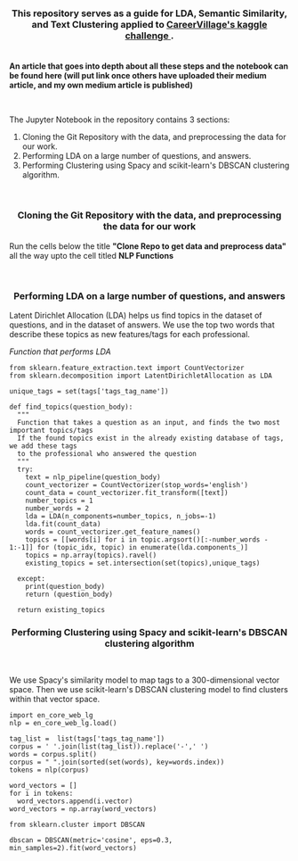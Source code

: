 <h3 align="center">
This repository serves as a guide for LDA, Semantic Similarity, and Text Clustering applied to <a href="https://www.kaggle.com/c/data-science-for-good-careervillage"> CareerVillage's kaggle challenge </a>.
  <br></br>
</h3>

**An article that goes into depth about all these steps and the notebook can be found here (will put link once others have uploaded their medium article, and my own medium article is published)**

<br>

The Jupyter Notebook in the repository contains 3 sections:

1. Cloning the Git Repository with the data, and preprocessing the data for our work.
2. Performing LDA on a large number of questions, and answers.
3. Performing Clustering using Spacy and scikit-learn's DBSCAN clustering algorithm.


<br>

<h3 align='center'>  Cloning the Git Repository with the data, and preprocessing the data for our work </h3>

Run the cells below the title **"Clone Repo to get data and preprocess data"** all the way upto the cell titled **NLP Functions**

<br>

<h3 align='center'>  Performing LDA on a large number of questions, and answers </h3>

Latent Dirichlet Allocation (LDA) helps us find topics in the dataset of questions, and in the dataset of answers. We use the top two words that describe these topics as new features/tags for each professional. 

*Function that performs LDA* 

```
from sklearn.feature_extraction.text import CountVectorizer
from sklearn.decomposition import LatentDirichletAllocation as LDA

unique_tags = set(tags['tags_tag_name'])

def find_topics(question_body):
  """
  Function that takes a question as an input, and finds the two most important topics/tags
  If the found topics exist in the already existing database of tags, we add these tags
  to the professional who answered the question
  """
  try:
    text = nlp_pipeline(question_body)
    count_vectorizer = CountVectorizer(stop_words='english')
    count_data = count_vectorizer.fit_transform([text])
    number_topics = 1
    number_words = 2
    lda = LDA(n_components=number_topics, n_jobs=-1)
    lda.fit(count_data)
    words = count_vectorizer.get_feature_names()
    topics = [[words[i] for i in topic.argsort()[:-number_words - 1:-1]] for (topic_idx, topic) in enumerate(lda.components_)]
    topics = np.array(topics).ravel()
    existing_topics = set.intersection(set(topics),unique_tags)
  
  except:
    print(question_body)
    return (question_body)

  return existing_topics
```

<h3 align='center'> Performing Clustering using Spacy and scikit-learn's DBSCAN clustering algorithm </h3>

<br>

We use Spacy's similarity model to map tags to a 300-dimensional vector space. Then we use scikit-learn's DBSCAN clustering model to find clusters within that vector space.

```
import en_core_web_lg
nlp = en_core_web_lg.load()

tag_list =  list(tags['tags_tag_name'])
corpus = ' '.join(list(tag_list)).replace('-',' ')
words = corpus.split()
corpus = " ".join(sorted(set(words), key=words.index))
tokens = nlp(corpus)

word_vectors = []
for i in tokens:
  word_vectors.append(i.vector)
word_vectors = np.array(word_vectors)

from sklearn.cluster import DBSCAN

dbscan = DBSCAN(metric='cosine', eps=0.3, min_samples=2).fit(word_vectors)
```


